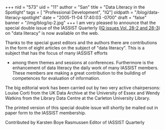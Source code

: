 +++
nid = "573"
uid = "11"
author = "San"
title = "Data Literacy in the Spotlight"
tags = [ "Professional Development", "IQ"]
oldpath = "/blog/data-literacy-spotlight"
date = "2005-11-04 17:40:03 -0700"
draft = "false"
banner = "/img/blog/iq-2.jpg"
+++
I am very pleased to announce that the special double issue of the
IASSIST Quarterly ([IQ issues Vol. 28-2 and
28-3](http://www.iassistdata.org/publications/iq/iqvol28.html)) on
"data literacy" is now available on the web.

Thanks to the special guest editors and the authors there are
contributions in the form of eight articles on the subject of "data
literacy". This is a subject that has the focus of many IASSIST efforts
- among them themes and sessions at conferences. Furthermore is the
enhancement of data literacy the daily work of many IASSIST members.
These members are making a great contribution to the building of
competences for evaluation of information.

The big editorial work has been carried out by two very active
chairpersons: Louise Corti from the UK Data Archive at the University of
Essex and Wendy Watkins from the Library Data Centre at the Carleton
University Library.

The printed version of this special double issue will shortly be mailed
out in paper form to the IASSIST membership.

Contributed by Karsten Boye Rasmussen
Editor of IASSIST Quarterly
